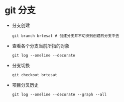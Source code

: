 # git 分支 #
 - 分支创建

	```shell
	git branch brtesat # 创建分支并不切换到创建的分支中去
	```
 - 查看各个分支当前所指的对象
		 
	 ```shell
	git log --oneline --decorate
	 ```

 - 分支切换
		 
	```shell
	git checkout brtesat
	 ```
 - 项目分叉历史
		 
	```shell
	git log --oneline --decorate --graph --all
	```

